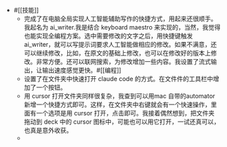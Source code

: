 - #[[技能]]
    - 完成了在电脑全局实现人工智能辅助写作的快捷方式，用起来还很顺手。我起名为 ai_writer.我是结合 keyboard maestro 来实现的，当然，我觉得也能实现全编程方案。选中需要修改的文字之后，用快捷键触发 ai_writer，就可以写提示词要求人工智能做相应的修改。如果不满意，还可以继续修改，比如，在原文的基础上修改，也可以在修改好的版本上修改。非常方便。还可以联网搜索，为修改增加一些内容。我设置了流式输出，让输出速度感觉更快。#[[编程]]
    - 设置了在文件夹中快速打开 claude code 的方式。在文件件的工具栏中增加了一个按钮。
    - 用 cursor 打开文件夹同样很复杂，我查到可以用mac 自带的automator新增一个快捷方式即可。这样，在文件夹中右键就会有一个快速操作，里面有一个选项是用 cursor 打开，点击即可。我接着偶然想到，把文件夹拖动到 deck 中的 cursor 图标中，可能也可以用它打开，一试还真可以，也真是意外收获。
    - 

